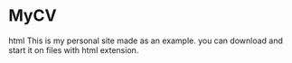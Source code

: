 # MyCV
html
This is my personal site made as an example.
you can download and start it on files with html extension.
